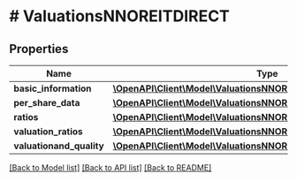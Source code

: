 # # ValuationsNNOREITDIRECT

## Properties

Name | Type | Description | Notes
------------ | ------------- | ------------- | -------------
**basic_information** | [**\OpenAPI\Client\Model\ValuationsNNOREITDIRECTBasicInformation**](ValuationsNNOREITDIRECTBasicInformation.md) |  | [optional]
**per_share_data** | [**\OpenAPI\Client\Model\ValuationsNNOREITDIRECTPerShareData**](ValuationsNNOREITDIRECTPerShareData.md) |  | [optional]
**ratios** | [**\OpenAPI\Client\Model\ValuationsNNOREITDIRECTRatios**](ValuationsNNOREITDIRECTRatios.md) |  | [optional]
**valuation_ratios** | [**\OpenAPI\Client\Model\ValuationsNNOREITDIRECTValuationRatios**](ValuationsNNOREITDIRECTValuationRatios.md) |  | [optional]
**valuationand_quality** | [**\OpenAPI\Client\Model\ValuationsNNOREITDIRECTValuationandQuality**](ValuationsNNOREITDIRECTValuationandQuality.md) |  | [optional]

[[Back to Model list]](../../README.md#models) [[Back to API list]](../../README.md#endpoints) [[Back to README]](../../README.md)
